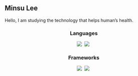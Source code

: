 ## Minsu Lee

Hello, I am studying the technology that helps human’s health.

<h3 align="center">Languages</h3>
<div align="center">
  <img src="https://img.shields.io/badge/Python-F2F2F2.svg?style=for-the-badge&logo=python&logoColor=3776AB" />&nbsp
  <img src="https://img.shields.io/badge/r-F2F2F2.svg?style=for-the-badge&logo=r&logoColor=276DC3" />&nbsp
</div>

<h3 align="center">Frameworks</h3>
<div align="center">
  <img src="https://img.shields.io/badge/PyTorch-F2F2F2.svg?style=for-the-badge&logo=pytorch&logoColor=EE4C2C" />&nbsp
  <img src="https://img.shields.io/badge/tensorflow-F2F2F2.svg?style=for-the-badge&logo=tensorflow&logoColor=FF6F00" />&nbsp
</div>



<!-- [![trophy](https://github-profile-trophy.vercel.app/?username=minsulee33&theme=flat&column=9)](https://github.com/minsulee33/) -->

<!--
<div align="center">
  <a href="https://solved.ac/minsulee33">
    <img src="http://mazassumnida.wtf/api/v2/generate_badge?boj=minsulee33" />
  </a>
</div>
-->
